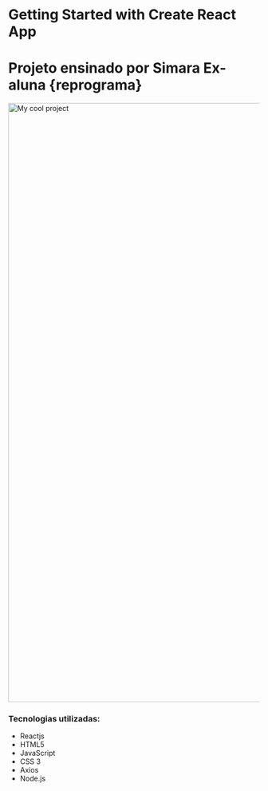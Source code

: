 # Getting Started with Create React App

# Projeto ensinado por Simara Ex-aluna {reprograma}

<p>  <img align="center" width="1200" height="auto" src="src/assets/react3.png" alt="My cool project"/> </p>

### Tecnologias utilizadas:
* Reactjs
* HTML5
* JavaScript
* CSS 3
* Axios
* Node.js